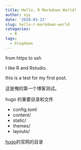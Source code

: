 ```yaml
---
title: Hello, R Markdown World!
author: xyy
date: '2020-03-23'
slug: hello-r-markdown-world
categories:
  - R
tags:
  - blogdown
---
```


from https to ssh

I like R and Rstudio.

this is a test for my first post.

这是俺的第一个博客测试。


hugo 的重要目录和文件
- config.toml
- content/
- static/
- themes/
- layouts/

[hugo](https://gohugo.io/)的官网的目录

